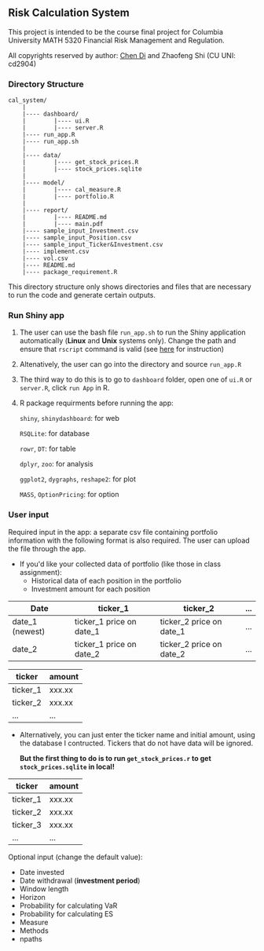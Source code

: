 ## Risk Calculation System

This project is intended to be the course final project for Columbia University MATH 5320 Financial Risk Management and Regulation.

All copyrights reserved by author: [Chen Di](mailto:chen.di@columbia.edu) and Zhaofeng Shi (CU UNI: cd2904)

### Directory Structure

```
cal_system/
    |
    |---- dashboard/
    |        |---- ui.R
    |        |---- server.R
    |---- run_app.R
    |---- run_app.sh
    |
    |---- data/
    |        |---- get_stock_prices.R
    |        |---- stock_prices.sqlite
    |
    |---- model/
    |        |---- cal_measure.R
    |        |---- portfolio.R
    |
    |---- report/
    |        |---- README.md
    |        |---- main.pdf
    |---- sample_input_Investment.csv
    |---- sample_input_Position.csv
    |---- sample_input_Ticker&Investment.csv
    |---- implement.csv
    |---- vol.csv
    |---- README.md
    |---- package_requirement.R
```

This directory structure only shows directories and files that are necessary to run the code and generate certain outputs.

### Run Shiny app

1. The user can use the bash file `run_app.sh` to run the Shiny application automatically (**Linux** and **Unix** systems only). Change the path and ensure that `rscript` command is valid (see [here][rscript] for instruction)

2. Altenatively, the user can go into the directory and source `run_app.R`

3. The third way to do this is to go to `dashboard` folder, open one of `ui.R` or `server.R`, click `run App` in R.

4. R package requirments before running the app:

    `shiny`, `shinydashboard`: for web

    `RSQLite`: for database

    `rowr`, `DT`: for table

    `dplyr`, `zoo`: for analysis

    `ggplot2`, `dygraphs`, `reshape2`: for plot

    `MASS`, `OptionPricing`: for option

### User input

Required input in the app: a separate csv file containing portfolio information with the following format is also required. The user can upload the file through the app.

- If you'd like your collected data of portfolio (like those in class assignment):
  - Historical data of each position in the portfolio
  - Investment amount for each position

| Date            | ticker_1                 | ticker_2                 | ...  |
| --------------- | ------------------------ | ------------------------ | ---- |
| date_1 (newest) | ticker_1 price on date_1 | ticker_2 price on date_1 | ...  |
| date_2          | ticker_1 price on date_2 | ticker_2 price on date_2 | ...  |

| ticker   | amount |
| -------- | ------ |
| ticker_1 | xxx.xx |
| ticker_2 | xxx.xx |
| ...      | ...    |

- Alternatively, you can just  enter the ticker name and initial amount,  using the database I contructed. Tickers that do not have data will be ignored.

  **But the first thing to do is to run `get_stock_prices.r` to get `stock_prices.sqlite` in local!**

| ticker   | amount |
| -------- | ------ |
| ticker_1 | xxx.xx |
| ticker_2 | xxx.xx |
| ticker_3 | xxx.xx |
| ...      | ...    |

Optional input (change the default value):

- Date invested 
- Date withdrawal (**investment period**) 
- Window length
- Horizon
- Probability for calculating VaR
- Probability for calculating ES
- Measure
- Methods
- npaths

[rscript]: https://github.com/andrewheiss/SublimeKnitr/issues/32
